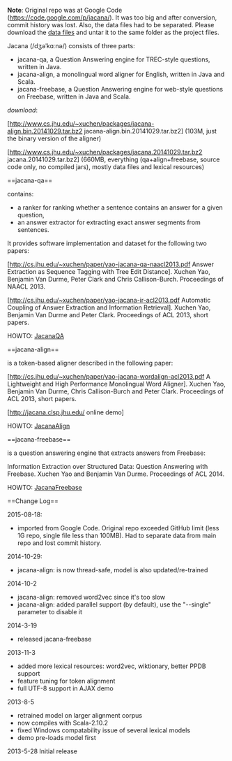 **Note**: Original repo was at Google Code (https://code.google.com/p/jacana/). It was too big and after conversion, commit history was lost. Also,
the data files had to be separated. Please download the [data files](http://www.cs.jhu.edu/~xuchen/packages/jacana-data.tar.bz2)
and untar it to the same folder as the project files.

Jacana (/dʒəˈkɑːnə/) consists of three parts:
  * jacana-qa, a Question Answering engine for TREC-style questions, written in Java.
  * jacana-align, a monolingual word aligner for English, written in Java and Scala.
  * jacana-freebase, a Question Answering engine for web-style questions on Freebase, written in Java and Scala.

*download*: 

[http://www.cs.jhu.edu/~xuchen/packages/jacana-align.bin.20141029.tar.bz2 jacana-align.bin.20141029.tar.bz2] (103M, just the binary version of the aligner)

[http://www.cs.jhu.edu/~xuchen/packages/jacana.20141029.tar.bz2 jacana.20141029.tar.bz2] (660MB, everything (qa+align+freebase, source code only, no compiled jars), mostly data files and lexical resources)

==jacana-qa==

contains:
  * a ranker for ranking whether a sentence contains an answer for a given question,
  * an answer extractor for extracting exact answer segments from sentences.

It provides software implementation and dataset for the following two papers:

[http://cs.jhu.edu/~xuchen/paper/yao-jacana-qa-naacl2013.pdf Answer Extraction as Sequence Tagging with Tree Edit Distance].
Xuchen Yao, Benjamin Van Durme, Peter Clark and Chris Callison-Burch.
Proceedings of NAACL 2013.

[http://cs.jhu.edu/~xuchen/paper/yao-jacana-ir-acl2013.pdf Automatic Coupling of Answer Extraction and Information Retrieval].
Xuchen Yao, Benjamin Van Durme and Peter Clark.
Proceedings of ACL 2013, short papers.

HOWTO: [JacanaQA](JacanaQA.md)

==jacana-align==

is a token-based aligner described in the following paper:

[http://cs.jhu.edu/~xuchen/paper/yao-jacana-wordalign-acl2013.pdf A Lightweight and High Performance Monolingual Word Aligner].
Xuchen Yao, Benjamin Van Durme, Chris Callison-Burch and Peter Clark.
Proceedings of ACL 2013, short papers.

[http://jacana.clsp.jhu.edu/ online demo]

HOWTO: [JacanaAlign](JacanaAlign.md)

==jacana-freebase==

is a question answering engine that extracts answers from Freebase:

Information Extraction over Structured Data: Question Answering with Freebase. Xuchen Yao and Benjamin Van Durme. Proceedings of ACL 2014.

HOWTO: [JacanaFreebase](JacanaFreebase.md)

==Change Log==

2015-08-18:
* imported from Google Code. Original repo exceeded GitHub limit (less 1G repo, single file less than 100MB). Had to separate data from main repo and lost commit history.

2014-10-29:
* jacana-align: is now thread-safe, model is also updated/re-trained

2014-10-2
* jacana-align: removed word2vec since it's too slow
* jacana-align: added parallel support (by default), use the "--single" parameter to disable it

2014-3-19
* released jacana-freebase

2013-11-3
* added more lexical resources: word2vec, wiktionary, better PPDB support
* feature tuning for token alignment
* full UTF-8 support in AJAX demo

2013-8-5
* retrained model on larger alignment corpus
* now compiles with Scala-2.10.2
* fixed Windows compatability issue of several lexical models
* demo pre-loads model first

2013-5-28
Initial release
